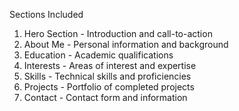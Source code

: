 Sections Included

1. Hero Section - Introduction and call-to-action
2. About Me - Personal information and background
3. Education - Academic qualifications
4. Interests - Areas of interest and expertise
5. Skills - Technical skills and proficiencies
6. Projects - Portfolio of completed projects
7. Contact - Contact form and information